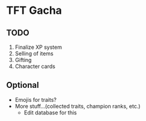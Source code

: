 # TFT Gacha
## TODO
1. Finalize XP system 
2. Selling of items
3. Gifting
4. Character cards
## Optional
- Emojis for traits?
- More stuff...(collected traits, champion ranks, etc.)
	- Edit database for this
